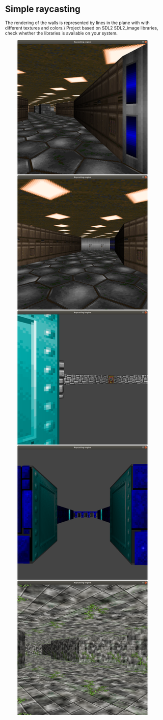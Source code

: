 # Simple raycasting
The rendering of the walls is represented by lines in the plane with with different textures and colors.\\
Project based on SDL2 SDL2_image libraries, check whether the libraries is available on your system.

<figure>
    <img src="pic/dm.png" />
    <img src="pic/dm2.png" />
    <img src="pic/wf.png" />
    <img src="pic/wf2.png" />
     <img src="pic/custom.png" />
</figure>
